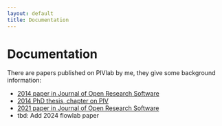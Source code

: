 ```yaml
---
layout: default
title: Documentation
---
```

# Documentation

There are papers published on PIVlab by me, they give some background information:

*   [2014 paper in Journal of Open Research Software](https://openresearchsoftware.metajnl.com/articles/10.5334/jors.bl)
*   [2014 PhD thesis, chapter on PIV](https://pure.rug.nl/ws/portalfiles/portal/14094707/Chapter_2.pdf)
*   [2021 paper in Journal of Open Research Software](https://openresearchsoftware.metajnl.com/articles/10.5334/jors.334)
*   tbd: Add 2024 flowlab paper
